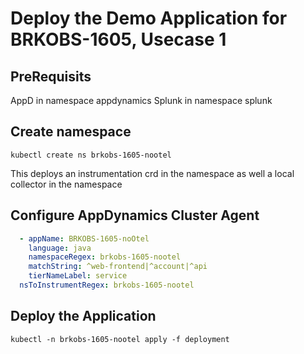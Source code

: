 # Deploy the Demo Application for BRKOBS-1605, Usecase 1
## PreRequisits
AppD in namespace appdynamics
Splunk in namespace splunk

## Create namespace
```shell
kubectl create ns brkobs-1605-nootel
```

This deploys an instrumentation crd in the namespace as well a local collector in the namespace

## Configure AppDynamics Cluster Agent
```yaml
  - appName: BRKOBS-1605-noOtel
    language: java
    namespaceRegex: brkobs-1605-nootel
    matchString: ^web-frontend|^account|^api
    tierNameLabel: service
  nsToInstrumentRegex: brkobs-1605-nootel

```

## Deploy the Application
```shell
kubectl -n brkobs-1605-nootel apply -f deployment
```
